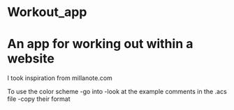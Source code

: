 # Workout_app
# An app for working out within a website
I took inspiration from millanote.com

To use the color scheme
-go into 
-look at the example comments in the .acs file
-copy their format
